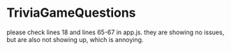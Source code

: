 # TriviaGameQuestions

please check lines 18 and lines 65-67 in app.js. they are showing no issues, but are also not showing up, which is annoying.